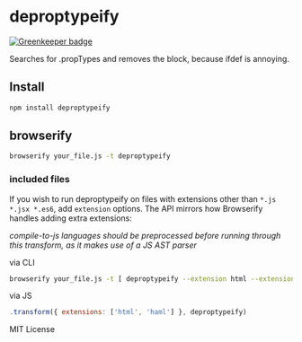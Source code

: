 # deproptypeify

[![Greenkeeper badge](https://badges.greenkeeper.io/yaycmyk/deproptypeify.svg)](https://greenkeeper.io/)

Searches for <componentName>.propTypes and removes the block, because ifdef is annoying.

## Install

```bash
npm install deproptypeify
```

## browserify

```bash
browserify your_file.js -t deproptypeify
```

### included files

If you wish to run deproptypeify on files with extensions other than `*.js *.jsx *.es6`, add `extension` options. The API mirrors how Browserify handles adding extra extensions:

_compile-to-js languages should be preprocessed before running through this transform, as it makes use of a JS AST parser_

via CLI
```bash
browserify your_file.js -t [ deproptypeify --extension html --extension haml ]
```

via JS
```js
.transform({ extensions: ['html', 'haml'] }, deproptypeify)
```

MIT License

